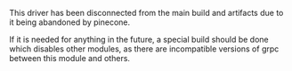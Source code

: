 This driver has been disconnected from the main build and artifacts due to
it being abandoned by pinecone.

If it is needed for anything in the future, a special build should be done
which disables other modules, as there are incompatible versions of grpc
between this module and others.
